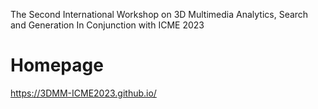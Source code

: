 The Second International Workshop on 3D Multimedia Analytics, Search and Generation In Conjunction with ICME 2023
# Homepage
https://3DMM-ICME2023.github.io/
